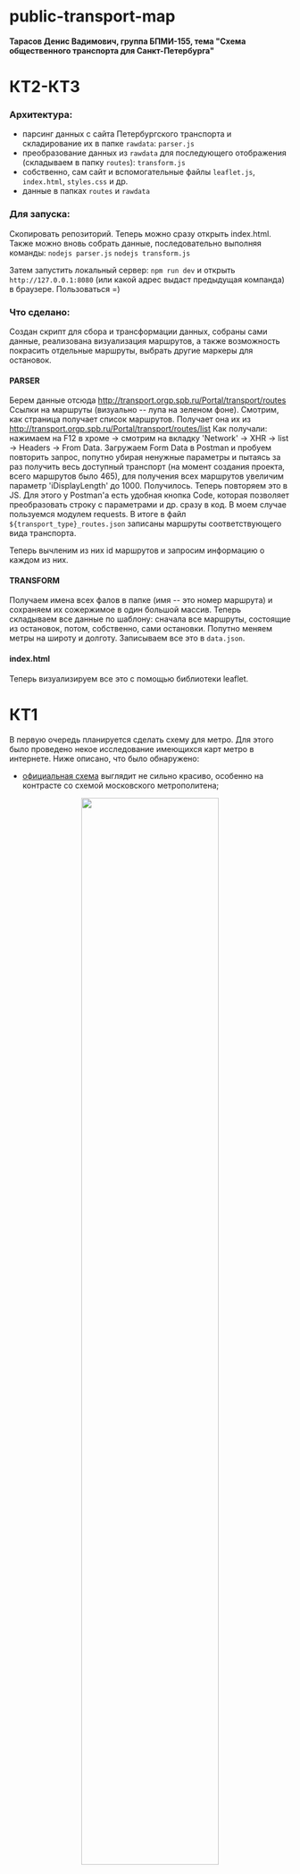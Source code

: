 # public-transport-map

**Тарасов Денис Вадимович, группа БПМИ-155, тема "Схема общественного транспорта для Санкт-Петербурга"**

# КТ2-КТ3

### Архитектура:
- парсинг данных с сайта Петербургского транспорта и складирование их в папке `rawdata`: `parser.js`
- преобразование данных из `rawdata` для последующего отображения (складываем в папку `routes`): `transform.js`
- собственно, сам сайт и вспомогательные файлы `leaflet.js`, `index.html`, `styles.css` и др.
- данные в папках `routes` и `rawdata`

### Для запуска:
Скопировать репозиторий. Теперь можно сразу открыть index.html. Также можно вновь собрать данные, последовательно выполняя команды:
`nodejs parser.js`
`nodejs transform.js`

Затем запустить локальный сервер: `npm run dev` и открыть `http://127.0.0.1:8080` (или какой адрес выдаст предыдущая компанда) в браузере. Пользоваться =)

### Что сделано:
Создан скрипт для сбора и трансформации данных, собраны сами данные, реализована визуализация маршрутов, а также возможность покрасить отдельные маршруты, выбрать другие маркеры для остановок.

#### PARSER
Берем данные отсюда http://transport.orgp.spb.ru/Portal/transport/routes
Ссылки на маршруты (визуально -- лупа на зеленом фоне).
Смотрим, как страница получает список маршрутов.
Получает она их из http://transport.orgp.spb.ru/Portal/transport/routes/list
Как получали: нажимаем на F12 в хроме -> смотрим на вкладку 'Network' -> XHR -> list -> Headers -> From Data.
Загружаем Form Data в Postman и пробуем повторить запрос, попутно убирая ненужные параметры и пытаясь за раз получить весь доступный транспорт (на момент создания проекта, всего маршрутов было 465), для получения всех маршрутов увеличим параметр 'iDisplayLength' до 1000.
Получилось. Теперь повторяем это в JS. Для этого у Postman'а есть удобная кнопка Code, которая позволяет преобразовать строку с параметрами и др. сразу в код. В моем случае пользуемся модулем requests.
В итоге в файл `${transport_type}_routes.json` записаны маршруты соответствующего вида транспорта.

Теперь вычленим из них id маршрутов и запросим информацию о каждом из них.

#### TRANSFORM
Получаем имена всех фалов в папке (имя -- это номер маршрута) и сохраняем их сожержимое в один большой массив.
Теперь складываем все данные по шаблону: сначала все маршруты, состоящие из остановок, потом, собственно, сами остановки.
Попутно меняем метры на широту и долготу.
Записываем все это в `data.json`.

#### index.html
Теперь визуализируем все это с помощью библиотеки leaflet.


# КТ1

В первую очередь планируется сделать схему для метро. Для этого было проведено некое исследование имеющихся карт метро в интернете. Ниже описано, что было обнаружено:

- [официальная схема](http://www.metro.spb.ru/map1/files/rus.jpg) выглядит не сильно красиво, особенно на контрасте со схемой московского метрополитена;
<p align="center">
<img src="http://www.metro.spb.ru/uploads/img/risunki/map_shema_28_12_l.png" width=70%; height=70%;/>
</p>
- [схема](http://vignette3.wikia.nocookie.net/althistory/images/2/2a/%D0%9F%D0%B5%D1%82%D0%B5%D1%80%D0%B1%D1%83%D1%80%D0%B3%D1%81%D0%BA%D0%BE%D0%B5_%D0%BC%D0%B5%D1%82%D1%80%D0%BE.png/revision/latest?cb=20140401121732&path-prefix=ru), нарисованная автором для своей статьи на тему альтернативной истории развития России, в частности, Петербургского метрополитена;
<p align="center">
<img src="http://vignette3.wikia.nocookie.net/althistory/images/2/2a/%D0%9F%D0%B5%D1%82%D0%B5%D1%80%D0%B1%D1%83%D1%80%D0%B3%D1%81%D0%BA%D0%BE%D0%B5_%D0%BC%D0%B5%D1%82%D1%80%D0%BE.png/revision/latest?cb=20140401121732&path-prefix=ru" width=70%; height=70%;/>
</p>
- точная географическая [схема](http://www.metro.spb.ru/uploads/img/map/metromap2025.jpg), наложенная на настоящую карту Петербурга с официального сайта метро, на которой отражена стратегия развития метрополитена до 2025 года;
<p align="center">
<img align="center" src="http://image.prntscr.com/image/0b0fff8a3c4d4dd69b8a2e2bd31f7e90.png" alt="http://prnt.sc/dk3hmr" width=70%; height=70%;/>
</p>
- альтернативная [рисовка карты](http://img-fotki.yandex.ru/get/6521/84280170.32/0_7b6d4_e660a013_XXL.jpg) с "закруглением" веток метро;
<p align="center">
<img align="center" src="http://img-fotki.yandex.ru/get/6521/84280170.32/0_7b6d4_e660a013_XXL.jpg" width=70%; height=70%;/>
</p>
- [схема Лебедева](https://img.artlebedev.ru/everything/spb/metro-map/spb-metro-map.gif), выглядит довольно красиво;
<p align="center">
<img align="center" src="https://img.artlebedev.ru/everything/spb/metro-map/spb-metro-map.gif" width=70%; height=70%;/>
</p>
- приложение Яндекс.Метро.
<p align="center">
<img align="center" src="http://neva.today/uploads/12/06/04/o_%D0%BC%D0%B5%D1%82%D1%80%D0%BE.gif" width=70%; height=70%;/>
</p>

**Актуальность:** я родился в Санкт-Петербурге и с детства обожаю метро. Мне очень жаль, что в Москве руководство метрополитена обратилось в специальное дизайн-агентство, чтобы создать красивую и понятную схему. В Петербурге, в то же время, схема до сих пор выглядит несколько архаично (хотя в скором времени может быть и введут схему Лебедева). Поэтому мне хотелось бы создать такую схему, на которую приятно смотреть, которая была бы функциональной и которую можно делать автоматически. Автоматизация позволит меньше работы делать руками (сначала черновик делает компьютер, а потом дорабатывается дизайнерами) или не делать ничего вручную вовсе. Веб-приложение позволит наглядно продемонстрировать работу, т.к. с браузера может посмотреть практически каждый (независимо от платформы).

**Технологии:**
- планирую сделать все в JS: визуализацию, рассчитывание расстояния и другие возможности, о которых в разделе "Предполагаемые возможности";
- возможно, сбор данных будет осуществлен с помощью Python;
- использование API OpenStreetMap.

**Предполагаемые возможности** (список фич к возможной реализации, **жирным** отмечена сложность из 5 баллов):
- сбор данных с [Википедии](https://ru.wikipedia.org/wiki/%D0%9B%D0%B8%D0%BD%D0%B8%D0%B8_%D0%B8_%D1%81%D1%82%D0%B0%D0%BD%D1%86%D0%B8%D0%B8_%D0%9F%D0%B5%D1%82%D0%B5%D1%80%D0%B1%D1%83%D1%80%D0%B3%D1%81%D0%BA%D0%BE%D0%B3%D0%BE_%D0%BC%D0%B5%D1%82%D1%80%D0%BE%D0%BF%D0%BE%D0%BB%D0%B8%D1%82%D0%B5%D0%BD%D0%B0), [OpenStreetMap](https://www.openstreetmap.org/) **[3/5]**;
- кратчайшее расстояние между двумя станциями (как в приложении Яндекс.Метро) **[2/5]**;
- возможность менять цвет, названия и масштаб **[3/5]**;
- остановки, которые находятся на заданном временном/географическом расстоянии от выбранной станции **[3/5]**;
- экспорт в картинку **[4/5]**;
- возможность посмотреть этапы развития метро по годам **[5/5]**;
- добавление еще каких-нибудь городов **[5/5]**.
